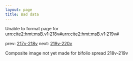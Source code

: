 ```yaml
---
layout: page
title: Bad data
---
```


Unable to format page for urn:cite2:hmt:msB.v1:218v#urn:cite2:hmt:msB.v1:219v#

prev: [217v-218v](../217v-218v/) next: [219v-220v](../219v-220v/)

Composite image not yet made for bifolio spread 218v-219v


